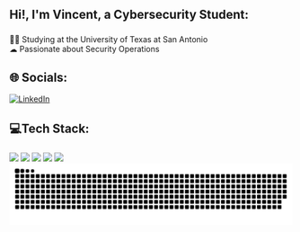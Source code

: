 <h2 align="left">Hi!, I'm Vincent, a Cybersecurity Student:</h2>

###

<p align="left">👨‍🎓 Studying at the University of Texas at San Antonio<br>☁ Passionate about Security Operations</p>

## 🌐 Socials:
[![LinkedIn](https://img.shields.io/badge/LinkedIn-%230077B5.svg?logo=linkedin&logoColor=white)](https://www.linkedin.com/in/vincent-lindsay-275538351/) 

###

<h2 align="left">💻Tech Stack:</h2>

###
<div align="left">
<img src="https://custom-icon-badges.demolab.com/badge/Windows-0078D6?logo=windows11&logoColor=white" />
<img src="https://img.shields.io/badge/Ubuntu-E95420?logo=ubuntu&logoColor=white" />
<img src="https://img.shields.io/badge/AWS-%23FF9900.svg?logo=amazon-web-services&logoColor=white" />
<img src="https://img.shields.io/badge/Azure-0078D4?logo=microsoft-azure&logoColor=white" />
<img src="https://img.shields.io/badge/Wireshark-%23232F3E.svg?logo=wireshark&logoColor=white" />


  
</div>


<picture>
  <source media="(prefers-color-scheme: dark)" srcset="https://raw.githubusercontent.com/ViLinds/ViLinds/output/github-snake-dark.svg" />
  <source media="(prefers-color-scheme: light)" srcset="https://raw.githubusercontent.com/ViLinds/ViLinds/output/github-snake.svg" />
  <img alt="github-snake" src="https://raw.githubusercontent.com/ViLinds/ViLinds/output/github-snake.svg" />
</picture>

